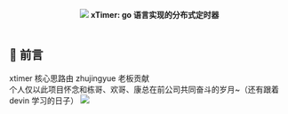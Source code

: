 <p align="center">
<img src="https://github.com/xiaoxuxiansheng/xtimer/blob/main/common/img/xtimer.png" />
<b>xTimer: go 语言实现的分布式定时器</b>
<br/><br/>
</p>

## 📖 前言
xtimer 核心思路由 zhujingyue 老板贡献<br>
个人仅以此项目怀念和栋哥、欢哥、康总在前公司共同奋斗的岁月~（还有跟着 devin 学习的日子）
<img src="https://github.com/xiaoxuxiansheng/xtimer/blob/main/common/img/hezhao.jpeg" />
